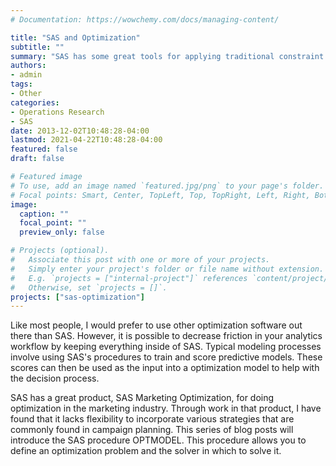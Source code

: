 ```yaml
---
# Documentation: https://wowchemy.com/docs/managing-content/

title: "SAS and Optimization"
subtitle: ""
summary: "SAS has some great tools for applying traditional constraint programming techniques."
authors: 
- admin
tags: 
- Other
categories: 
- Operations Research
- SAS
date: 2013-12-02T10:48:28-04:00
lastmod: 2021-04-22T10:48:28-04:00
featured: false
draft: false

# Featured image
# To use, add an image named `featured.jpg/png` to your page's folder.
# Focal points: Smart, Center, TopLeft, Top, TopRight, Left, Right, BottomLeft, Bottom, BottomRight.
image:
  caption: ""
  focal_point: ""
  preview_only: false

# Projects (optional).
#   Associate this post with one or more of your projects.
#   Simply enter your project's folder or file name without extension.
#   E.g. `projects = ["internal-project"]` references `content/project/deep-learning/index.md`.
#   Otherwise, set `projects = []`.
projects: ["sas-optimization"]
---
```


Like most people, I would prefer to use other optimization software out there than SAS. However, it is possible to decrease friction in your analytics workflow by keeping everything inside of SAS. Typical modeling processes involve using SAS's procedures to train and score predictive models. These scores can then be used as the input into a optimization model to help with the decision process.

SAS has a great product, SAS Marketing Optimization, for doing optimization in the marketing industry. Through work in that product, I have found that it lacks flexibility to incorporate various strategies that are commonly found in campaign planning. This series of blog posts will introduce the SAS procedure OPTMODEL. This procedure allows you to define an optimization problem and the solver in which to solve it.